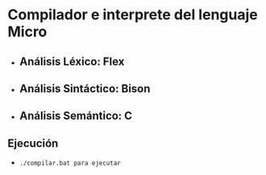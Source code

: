 # Compilador e interprete del lenguaje Micro
- ## Análisis Léxico: Flex
- ## Análisis Sintáctico: Bison
- ## Análisis Semántico: C
## Ejecución
- ```./compilar.bat para ejecutar``` 
